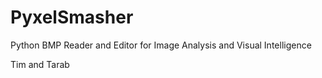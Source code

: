 # PyxelSmasher
Python BMP Reader and Editor for Image Analysis and Visual Intelligence

Tim and Tarab
